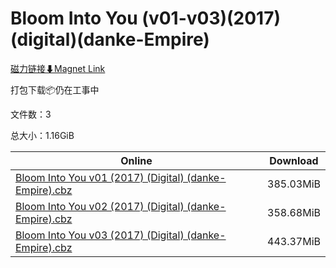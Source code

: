 # Bloom Into You (v01-v03)(2017)(digital)(danke-Empire)

[磁力链接⬇Magnet Link](magnet:?xt=urn:btih:a84eb47ee4ee9c7c3d64b39a96c95737f89bb3e7&dn=Bloom%20Into%20You%20%28v01-v03%29%282017%29%28digital%29%28danke-Empire%29)

打包下载📦仍在工事中

文件数：3

总大小：1.16GiB

Online | Download
--- | ---
[Bloom Into You v01 (2017) (Digital) (danke-Empire).cbz](https://github.com/alicewish/markdown/blob/master/comic/Bloom-Into-You-v01-2017-Digital-danke-Empire-cbz.md) | 385.03MiB
[Bloom Into You v02 (2017) (Digital) (danke-Empire).cbz](https://github.com/alicewish/markdown/blob/master/comic/Bloom-Into-You-v02-2017-Digital-danke-Empire-cbz.md) | 358.68MiB
[Bloom Into You v03 (2017) (Digital) (danke-Empire).cbz](https://github.com/alicewish/markdown/blob/master/comic/Bloom-Into-You-v03-2017-Digital-danke-Empire-cbz.md) | 443.37MiB